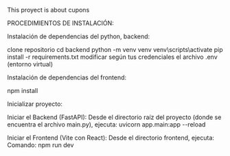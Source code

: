 This proyect is about cupons

PROCEDIMIENTOS DE INSTALACIÓN:

Instalación de dependencias del python, backend:

clone repositorio
cd backend
python -m venv venv
venv\scripts\activate
pip install -r requirements.txt
modificar según tus credenciales el archivo .env (entorno virtual)

Instalación de dependencias del frontend:

npm install

Inicializar proyecto:

Iniciar el Backend (FastAPI):
Desde el directorio raíz del proyecto (donde se encuentra el archivo main.py), ejecuta:
uvicorn app.main:app --reload

Iniciar el Frontend (Vite con React):
Desde el directorio frontend, ejecuta:
Comando: npm run dev
